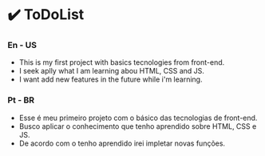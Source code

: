 # ✔️ ToDoList

### En - US
- This is my first project with basics tecnologies from front-end.
- I seek aplly what I am learning abou HTML, CSS and JS.
- I want add new features in the future while i'm learning.

### Pt - BR
- Esse é meu primeiro projeto com o básico das tecnologias de front-end.
- Busco aplicar o conhecimento que tenho aprendido sobre HTML, CSS e JS.
- De acordo com o tenho aprendido irei impletar novas funções.